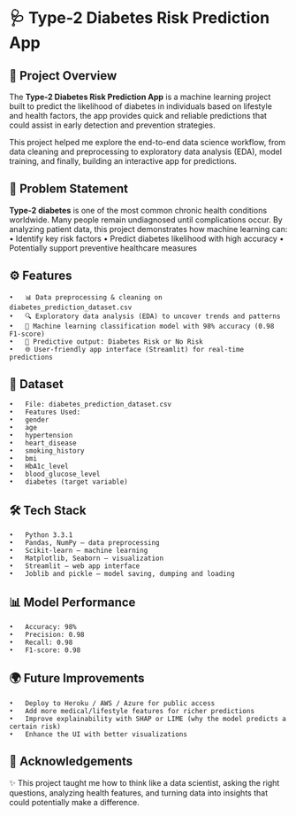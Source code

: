 # 🩺 Type-2 Diabetes Risk Prediction App

## 📌 Project Overview

The **Type-2 Diabetes Risk Prediction App** is a machine learning project built to predict the likelihood of diabetes in individuals based on lifestyle and health factors,
the app provides quick and reliable predictions that could assist in early detection and prevention strategies.

This project helped me explore the end-to-end data science workflow, from data cleaning and preprocessing to exploratory data analysis (EDA),
model training, and finally, building an interactive app for predictions.


## 🎯 Problem Statement

**Type-2 diabetes** is one of the most common chronic health conditions worldwide. Many people remain undiagnosed until complications occur. 
By analyzing patient data, this project demonstrates how machine learning can:
	•	Identify key risk factors
	•	Predict diabetes likelihood with high accuracy
	•	Potentially support preventive healthcare measures


## ⚙ Features
	•	📊 Data preprocessing & cleaning on diabetes_prediction_dataset.csv
	•	🔍 Exploratory data analysis (EDA) to uncover trends and patterns
	•	🤖 Machine learning classification model with 98% accuracy (0.98 F1-score)
	•	🧮 Predictive output: Diabetes Risk or No Risk
	•	🌐 User-friendly app interface (Streamlit) for real-time predictions


## 📂 Dataset
	•	File: diabetes_prediction_dataset.csv
	•	Features Used:
	•	gender
	•	age
	•	hypertension
	•	heart_disease
	•	smoking_history
	•	bmi
	•	HbA1c_level
	•	blood_glucose_level
	•	diabetes (target variable)


## 🛠 Tech Stack
	•	Python 3.3.1
	•	Pandas, NumPy – data preprocessing
	•	Scikit-learn – machine learning
	•	Matplotlib, Seaborn – visualization
	•	Streamlit – web app interface
	•	Joblib and pickle – model saving, dumping and loading

## 📊 Model Performance
	•	Accuracy: 98%
	•	Precision: 0.98
	•	Recall: 0.98
	•	F1-score: 0.98

## 🌍 Future Improvements
	•	Deploy to Heroku / AWS / Azure for public access
	•	Add more medical/lifestyle features for richer predictions
	•	Improve explainability with SHAP or LIME (why the model predicts a certain risk)
	•	Enhance the UI with better visualizations


## 🙌 Acknowledgements
✨ This project taught me how to think like a data scientist, asking the right questions, analyzing health features,
and turning data into insights that could potentially make a difference.
